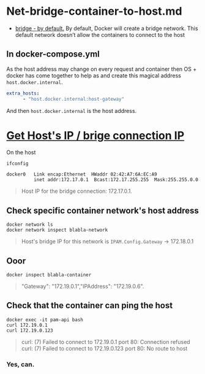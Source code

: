 # Net-bridge-container-to-host.md

* [bridge - by default.](https://docs.docker.com/network/bridge/)
By default, Docker will create a bridge network. This default network doesn’t allow the containers to connect to the host

## In docker-compose.yml

As the host address may change on every request and container then OS + docker has come together to help as
and create this magical address `host.docker.internal`.

```yml
extra_hosts:
      - "host.docker.internal:host-gateway"
```

And then `host.docker.internal` is the host address.


# [Get Host's IP / brige connection IP](https://www.baeldung.com/linux/docker-connecting-containers-to-host)

On the host

```shell
ifconfig
```

```
docker0   Link encap:Ethernet  HWaddr 02:42:A7:6A:EC:A9  
          inet addr:172.17.0.1  Bcast:172.17.255.255  Mask:255.255.0.0
```
> Host IP for the bridge connection: 172.17.0.1.

## Check specific container network's host address

```shell
docker network ls
docker network inspect blabla-network
```
> Host's bridge IP for this network is `IPAM.Config.Gateway` -> 172.18.0.1

## Ooor

```shell
docker inspect blabla-container
```
> "Gateway": "172.19.0.1","IPAddress": "172.19.0.6".

## Check that the container can ping the host

```shell
docker exec -it pam-api bash
curl 172.19.0.1
curl 172.19.0.123
```
> curl: (7) Failed to connect to 172.19.0.1 port 80: Connection refused
> curl: (7) Failed to connect to 172.19.0.123 port 80: No route to host

### Yes, can.
